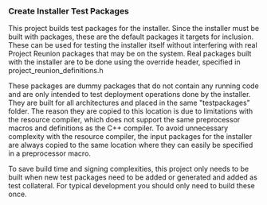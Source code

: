 
### Create Installer Test Packages

This project builds test packages for the installer. Since the installer must be built with packages, these are the default packages it targets for inclusion.
These can be used for testing the installer itself without interfering with real Project Reunion packages that may be on the system. Real packages built with the
installer are to be done using the override header, specified in project_reunion_definitions.h

These packages are dummy packages that do not contain any running code and are only intended to test deployment operations done by the installer. They are built
for all architectures and placed in the same "testpackages" folder. The reason they are copied to this location is due to limitations with the resource
compiler, which does not support the same preprocessor macros and definitions as the C++ compiler. To avoid unnecessary complexity with the resource compiler,
the input packages for the installer are always copied to the same location where they can easily be specified in a preprocessor macro.

To save build time and signing complexities, this project only needs to be built when new test packages need to be added or generated and added as test collateral. For typical development you should only need to build these once.
